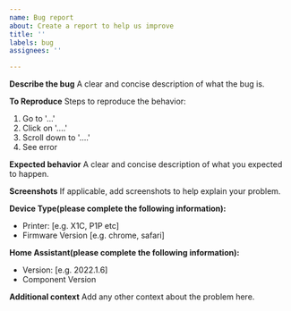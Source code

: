```yaml
---
name: Bug report
about: Create a report to help us improve
title: ''
labels: bug
assignees: ''

---
```


**Describe the bug**
A clear and concise description of what the bug is.

**To Reproduce**
Steps to reproduce the behavior:
1. Go to '...'
2. Click on '....'
3. Scroll down to '....'
4. See error

**Expected behavior**
A clear and concise description of what you expected to happen.

**Screenshots**
If applicable, add screenshots to help explain your problem.

**Device Type(please complete the following information):**
 - Printer: [e.g. X1C, P1P etc]
 - Firmware Version [e.g. chrome, safari]

**Home Assistant(please complete the following information):**
 - Version: [e.g. 2022.1.6]
 - Component Version

**Additional context**
Add any other context about the problem here.
